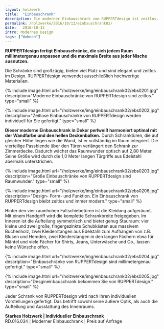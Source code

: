 ```yaml
---
layout: holzwerk
title:  "Einbauschrank"
description: Ein moderner Einbauschrank von RUPPERTdesign ist zeitlos.
permalink: /holzwerke/2016/10/12/einbauschrank02/
date:   2016-10-12
intro: Modernes Design
tags: ["Wohnen"]
---
```



**RUPPERTdesign fertigt Einbauschränke, die sich jedem Raum millimetergenau anpassen und die maximale Breite aus jeder Nische ausnutzen.**

Die Schränke sind großzügig, bieten viel Platz und sind elegant und zeitlos im Design. 
RUPPERTdesign verwendet ausschließlich hochwertige Materialien.

{% include image.html url="/holzwerke/img/einbauschrank02/ebs0201.jpg" description="Moderne Einbauschränke von RUPPERTdesign sind zeitlos." type="small" %}

{% include image.html url="/holzwerke/img/einbauschrank02/ebs0202.jpg" description="Zeitlose Einbauschränke von RUPPERTdesign werden individuell für Sie gefertigt." type="small" %}


**Dieser moderne Einbauschrank in Dekor perlweiß harmoniert optimal mit der Wandfarbe und den hellen Deckenbalken.**
Durch Schranktüren, die auf gleicher Höhe liegen wie die Wand, ist er  vollständig im Raum integriert.
Die vierteilige Passblende über den Türen verlängert den Schrank zur Zimmerdecke. Dadurch wächst das Raumwunder optisch auf 2,80 Meter.
Seine Größe wird durch die 1,0 Meter langen Türgriffe aus Edelstahl abermals unterstrichen.

{% include image.html url="/holzwerke/img/einbauschrank02/ebs0203.jpg" description="Große Einbauschränke von RUPPERTdesign sind Raumwunder." type="small" %}


{% include image.html url="/holzwerke/img/einbauschrank02/ebs0206.jpg" description="Design- Form- und Funktion. Ein Einbauschrank von RUPPERTdesign bleibt zeitlos und immer modern." type="small" %}


Hinter den vier raumhohen Faltschiebetüren ist die Kleidung aufgeräumt. 
Mit einem Handgriff wird die komplette Schrankbreite freigegeben. 
Im Inneren ist die Aufteilung symmetrisch und bietet genug Stauraum: 
vier kleine und zwei große, fingergezinkte Schubkästen aus massivem Buchenholz, 
zwei Kleiderstangen aus Edelstahl zum Aufhängen von z.B. Blusen und Hemden, 
zwei Kleiderstangen in den langen Fächern etwa für Mäntel und viele Fächer für Shirts, Jeans, Unterwäsche und Co., lassen keine Wünsche offen. 

{% include image.html url="/holzwerke/img/einbauschrank02/ebs0204.jpg" description="Einbauschränke von RUPPERTdesign sind millimetergenau gefertigt." type="small" %}


{% include image.html url="/holzwerke/img/einbauschrank02/ebs0205.jpg" description="Desgineinbauschrank bekommen Sie von RUPPERTdesign." type="small" %}




Jeder Schrank von RUPPERTdesign wird nach Ihren individuellen Vorstellungen gefertigt. 
Das betrifft sowohl seine äußere Optik, als auch die Aufteilung und Ausstattung des Innenraums.
 

**Starkes Holzwerk \| Individueller Einbauschrank**    
RD.016.034  \|  Moderner Einbauschrank  \|  Preis auf Anfrage
